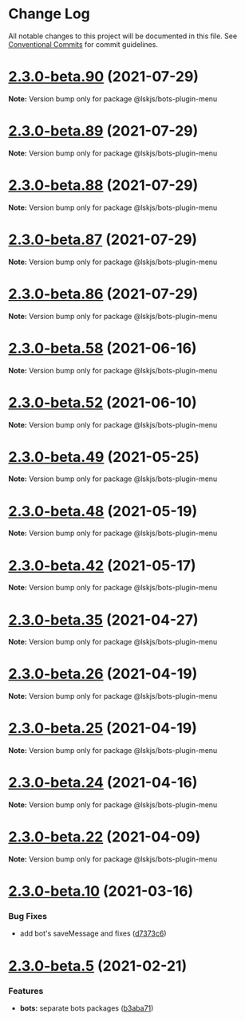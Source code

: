 # Change Log

All notable changes to this project will be documented in this file.
See [Conventional Commits](https://conventionalcommits.org) for commit guidelines.

# [2.3.0-beta.90](https://github.com/lskjs/lskjs/compare/v2.3.0-beta.89...v2.3.0-beta.90) (2021-07-29)

**Note:** Version bump only for package @lskjs/bots-plugin-menu





# [2.3.0-beta.89](https://github.com/lskjs/lskjs/tree/master/packages/bots-plugin-menu/compare/v2.3.0-beta.88...v2.3.0-beta.89) (2021-07-29)

**Note:** Version bump only for package @lskjs/bots-plugin-menu





# [2.3.0-beta.88](https://github.com/lskjs/lskjs/tree/master/packages/bots-plugin-menu/compare/v2.3.0-beta.87...v2.3.0-beta.88) (2021-07-29)

**Note:** Version bump only for package @lskjs/bots-plugin-menu





# [2.3.0-beta.87](https://github.com/lskjs/lskjs/tree/master/packages/bots-plugin-menu/compare/v2.3.0-beta.86...v2.3.0-beta.87) (2021-07-29)

**Note:** Version bump only for package @lskjs/bots-plugin-menu





# [2.3.0-beta.86](https://github.com/lskjs/lskjs/tree/master/packages/bots-plugin-menu/compare/v2.3.0-beta.85...v2.3.0-beta.86) (2021-07-29)

**Note:** Version bump only for package @lskjs/bots-plugin-menu





# [2.3.0-beta.58](https://github.com/lskjs/lskjs/tree/master/packages/bots-plugin-menu/compare/v2.3.0-beta.57...v2.3.0-beta.58) (2021-06-16)

**Note:** Version bump only for package @lskjs/bots-plugin-menu





# [2.3.0-beta.52](https://github.com/lskjs/lskjs/tree/master/packages/bots-plugin-menu/compare/v2.3.0-beta.51...v2.3.0-beta.52) (2021-06-10)

**Note:** Version bump only for package @lskjs/bots-plugin-menu





# [2.3.0-beta.49](https://github.com/lskjs/lskjs/tree/master/packages/bots-plugin-menu/compare/v2.3.0-beta.48...v2.3.0-beta.49) (2021-05-25)

**Note:** Version bump only for package @lskjs/bots-plugin-menu





# [2.3.0-beta.48](https://github.com/lskjs/lskjs/tree/master/packages/bots-plugin-menu/compare/v2.3.0-beta.47...v2.3.0-beta.48) (2021-05-19)

**Note:** Version bump only for package @lskjs/bots-plugin-menu





# [2.3.0-beta.42](https://github.com/lskjs/lskjs/tree/master/packages/bots-plugin-menu/compare/v2.3.0-beta.41...v2.3.0-beta.42) (2021-05-17)

**Note:** Version bump only for package @lskjs/bots-plugin-menu





# [2.3.0-beta.35](https://github.com/lskjs/lskjs/tree/master/packages/bots-plugin-menu/compare/v2.3.0-beta.34...v2.3.0-beta.35) (2021-04-27)

**Note:** Version bump only for package @lskjs/bots-plugin-menu





# [2.3.0-beta.26](https://github.com/lskjs/lskjs/tree/master/packages/bots-plugin-menu/compare/v2.3.0-beta.25...v2.3.0-beta.26) (2021-04-19)

**Note:** Version bump only for package @lskjs/bots-plugin-menu





# [2.3.0-beta.25](https://github.com/lskjs/lskjs/tree/master/packages/bots-plugin-menu/compare/v2.3.0-beta.24...v2.3.0-beta.25) (2021-04-19)

**Note:** Version bump only for package @lskjs/bots-plugin-menu





# [2.3.0-beta.24](https://github.com/lskjs/lskjs/tree/master/packages/bots-plugin-menu/compare/v2.3.0-beta.23...v2.3.0-beta.24) (2021-04-16)

**Note:** Version bump only for package @lskjs/bots-plugin-menu





# [2.3.0-beta.22](https://github.com/lskjs/lskjs/tree/master/packages/bots-plugin-menu/compare/v2.3.0-beta.21...v2.3.0-beta.22) (2021-04-09)

**Note:** Version bump only for package @lskjs/bots-plugin-menu





# [2.3.0-beta.10](https://github.com/lskjs/lskjs/tree/master/packages/bots-plugin-menu/compare/v2.3.0-beta.9...v2.3.0-beta.10) (2021-03-16)


### Bug Fixes

* add bot's saveMessage and fixes ([d7373c6](https://github.com/lskjs/lskjs/tree/master/packages/bots-plugin-menu/commit/d7373c6364282613c4008ff617e375bf6974c37e))





# [2.3.0-beta.5](https://github.com/lskjs/lskjs/tree/master/packages/bots-plugin-menu/compare/v2.3.0-beta.4...v2.3.0-beta.5) (2021-02-21)


### Features

* **bots:** separate bots packages ([b3aba71](https://github.com/lskjs/lskjs/tree/master/packages/bots-plugin-menu/commit/b3aba716c36ee27896685b645a0f77808fecba92))

